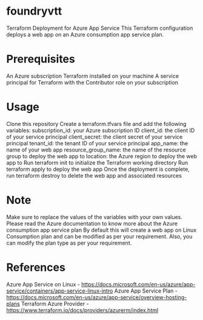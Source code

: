 # foundryvtt
Terraform Deployment for Azure App Service
This Terraform configuration deploys a web app on an Azure consumption app service plan.

# Prerequisites
An Azure subscription
Terraform installed on your machine
A service principal for Terraform with the Contributor role on your subscription
# Usage
Clone this repository
Create a terraform.tfvars file and add the following variables:
subscription_id: your Azure subscription ID
client_id: the client ID of your service principal
client_secret: the client secret of your service principal
tenant_id: the tenant ID of your service principal
app_name: the name of your web app
resource_group_name: the name of the resource group to deploy the web app to
location: the Azure region to deploy the web app to
Run terraform init to initialize the Terraform working directory
Run terraform apply to deploy the web app
Once the deployment is complete, run terraform destroy to delete the web app and associated resources
# Note
Make sure to replace the values of the variables with your own values.
Please read the Azure documentation to know more about the Azure consumption app service plan
By default this will create a web app on Linux Consumption plan and can be modified as per your requirement.
Also, you can modify the plan type as per your requirement.
# References
Azure App Service on Linux - https://docs.microsoft.com/en-us/azure/app-service/containers/app-service-linux-intro
Azure App Service Plan - https://docs.microsoft.com/en-us/azure/app-service/overview-hosting-plans
Terraform Azure Provider - https://www.terraform.io/docs/providers/azurerm/index.html